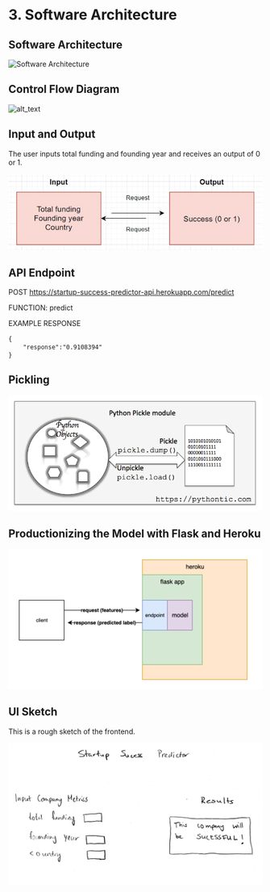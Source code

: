 # 3. **Software Architecture**

## **Software Architecture**
![Software Architecture]()

## **Control Flow Diagram**

![alt_text](images/image1.png "image_tooltip")

## **Input and Output**

The user inputs total funding and founding year and receives an output of 0 or 1. 

![Input and Output](https://github.com/shiyanboxer/Startup-Success-Predictor-v2/blob/master/Images/InOut.jpg)

## **API Endpoint**

POST https://startup-success-predictor-api.herokuapp.com/predict

FUNCTION: predict

EXAMPLE RESPONSE

```
{
    "response":"0.9108394" 
}
```

## **Pickling**

![Picking](https://github.com/shiyanboxer/Startup-Success-Predictor-v2/blob/master/Images/python_pickle.png)

## **Productionizing the Model with Flask and Heroku**

![Productionizing the Model with Flask and Heroku](https://github.com/shiyanboxer/Startup-Success-Predictor-v2/blob/master/Images/Software%20Architecture.png)

## **UI Sketch**

This is a rough sketch of the frontend. 

![Website Sketch](https://github.com/shiyanboxer/Startup-Success-Predictor-v2/blob/master/Images/WebsiteSketch.jpg)
